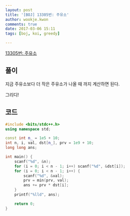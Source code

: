 ```yaml
---
layout: post
title: '[BOJ] 13305번: 주유소'
author: wookje.kwon
comments: true
date: 2017-03-06 15:11
tags: [boj, koi, greedy]

---
```


[13305번: 주유소](https://www.acmicpc.net/problem/13305)

## 풀이

지금 주유소보다 더 작은 주유소가 나올 때 까지 계산하면 된다.  

그리디!

## 코드

```cpp
#include <bits/stdc++.h>
using namespace std;

const int n_ = 1e5 + 10;
int n, i, val, dst[n_], prv = 1e9 + 10;
long long ans;

int main() {
	scanf("%d", &n);
	for (i = 0; i < n - 1; i++) scanf("%d", &dst[i]);
	for (i = 0; i < n - 1; i++) {
		scanf("%d", &val);
		prv = min(prv, val);
		ans += prv * dst[i];
	}
	printf("%lld", ans);

	return 0;
}
```